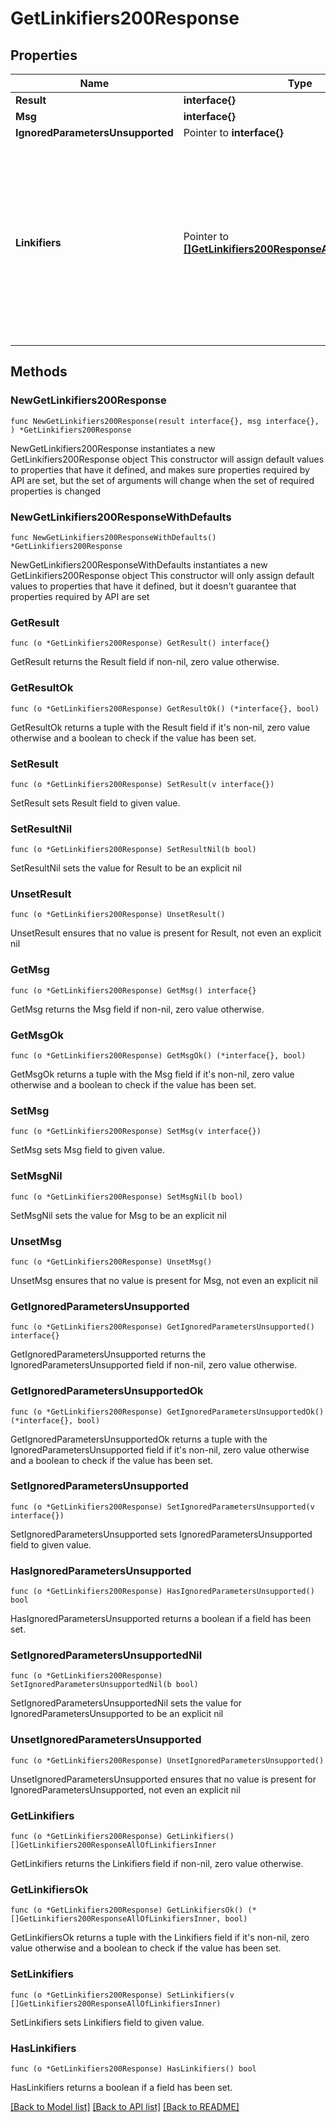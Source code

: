 # GetLinkifiers200Response

## Properties

Name | Type | Description | Notes
------------ | ------------- | ------------- | -------------
**Result** | **interface{}** |  | 
**Msg** | **interface{}** |  | 
**IgnoredParametersUnsupported** | Pointer to **interface{}** |  | [optional] 
**Linkifiers** | Pointer to [**[]GetLinkifiers200ResponseAllOfLinkifiersInner**](GetLinkifiers200ResponseAllOfLinkifiersInner.md) | An ordered array of objects, where each object describes a linkifier.  Clients should always process linkifiers in the order given; this is important if the realm has linkifiers with overlapping patterns. The order can be modified using [&#x60;PATCH /realm/linkifiers&#x60;](zulip.com/api/reorder-linkifiers.  | [optional] 

## Methods

### NewGetLinkifiers200Response

`func NewGetLinkifiers200Response(result interface{}, msg interface{}, ) *GetLinkifiers200Response`

NewGetLinkifiers200Response instantiates a new GetLinkifiers200Response object
This constructor will assign default values to properties that have it defined,
and makes sure properties required by API are set, but the set of arguments
will change when the set of required properties is changed

### NewGetLinkifiers200ResponseWithDefaults

`func NewGetLinkifiers200ResponseWithDefaults() *GetLinkifiers200Response`

NewGetLinkifiers200ResponseWithDefaults instantiates a new GetLinkifiers200Response object
This constructor will only assign default values to properties that have it defined,
but it doesn't guarantee that properties required by API are set

### GetResult

`func (o *GetLinkifiers200Response) GetResult() interface{}`

GetResult returns the Result field if non-nil, zero value otherwise.

### GetResultOk

`func (o *GetLinkifiers200Response) GetResultOk() (*interface{}, bool)`

GetResultOk returns a tuple with the Result field if it's non-nil, zero value otherwise
and a boolean to check if the value has been set.

### SetResult

`func (o *GetLinkifiers200Response) SetResult(v interface{})`

SetResult sets Result field to given value.


### SetResultNil

`func (o *GetLinkifiers200Response) SetResultNil(b bool)`

 SetResultNil sets the value for Result to be an explicit nil

### UnsetResult
`func (o *GetLinkifiers200Response) UnsetResult()`

UnsetResult ensures that no value is present for Result, not even an explicit nil
### GetMsg

`func (o *GetLinkifiers200Response) GetMsg() interface{}`

GetMsg returns the Msg field if non-nil, zero value otherwise.

### GetMsgOk

`func (o *GetLinkifiers200Response) GetMsgOk() (*interface{}, bool)`

GetMsgOk returns a tuple with the Msg field if it's non-nil, zero value otherwise
and a boolean to check if the value has been set.

### SetMsg

`func (o *GetLinkifiers200Response) SetMsg(v interface{})`

SetMsg sets Msg field to given value.


### SetMsgNil

`func (o *GetLinkifiers200Response) SetMsgNil(b bool)`

 SetMsgNil sets the value for Msg to be an explicit nil

### UnsetMsg
`func (o *GetLinkifiers200Response) UnsetMsg()`

UnsetMsg ensures that no value is present for Msg, not even an explicit nil
### GetIgnoredParametersUnsupported

`func (o *GetLinkifiers200Response) GetIgnoredParametersUnsupported() interface{}`

GetIgnoredParametersUnsupported returns the IgnoredParametersUnsupported field if non-nil, zero value otherwise.

### GetIgnoredParametersUnsupportedOk

`func (o *GetLinkifiers200Response) GetIgnoredParametersUnsupportedOk() (*interface{}, bool)`

GetIgnoredParametersUnsupportedOk returns a tuple with the IgnoredParametersUnsupported field if it's non-nil, zero value otherwise
and a boolean to check if the value has been set.

### SetIgnoredParametersUnsupported

`func (o *GetLinkifiers200Response) SetIgnoredParametersUnsupported(v interface{})`

SetIgnoredParametersUnsupported sets IgnoredParametersUnsupported field to given value.

### HasIgnoredParametersUnsupported

`func (o *GetLinkifiers200Response) HasIgnoredParametersUnsupported() bool`

HasIgnoredParametersUnsupported returns a boolean if a field has been set.

### SetIgnoredParametersUnsupportedNil

`func (o *GetLinkifiers200Response) SetIgnoredParametersUnsupportedNil(b bool)`

 SetIgnoredParametersUnsupportedNil sets the value for IgnoredParametersUnsupported to be an explicit nil

### UnsetIgnoredParametersUnsupported
`func (o *GetLinkifiers200Response) UnsetIgnoredParametersUnsupported()`

UnsetIgnoredParametersUnsupported ensures that no value is present for IgnoredParametersUnsupported, not even an explicit nil
### GetLinkifiers

`func (o *GetLinkifiers200Response) GetLinkifiers() []GetLinkifiers200ResponseAllOfLinkifiersInner`

GetLinkifiers returns the Linkifiers field if non-nil, zero value otherwise.

### GetLinkifiersOk

`func (o *GetLinkifiers200Response) GetLinkifiersOk() (*[]GetLinkifiers200ResponseAllOfLinkifiersInner, bool)`

GetLinkifiersOk returns a tuple with the Linkifiers field if it's non-nil, zero value otherwise
and a boolean to check if the value has been set.

### SetLinkifiers

`func (o *GetLinkifiers200Response) SetLinkifiers(v []GetLinkifiers200ResponseAllOfLinkifiersInner)`

SetLinkifiers sets Linkifiers field to given value.

### HasLinkifiers

`func (o *GetLinkifiers200Response) HasLinkifiers() bool`

HasLinkifiers returns a boolean if a field has been set.


[[Back to Model list]](../README.md#documentation-for-models) [[Back to API list]](../README.md#documentation-for-api-endpoints) [[Back to README]](../README.md)


